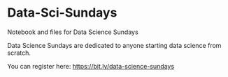 # Data-Sci-Sundays

Notebook and files for Data Science Sundays 

Data Science Sundays are dedicated to anyone starting data science from scratch.

You can register here: https://bit.ly/data-science-sundays

